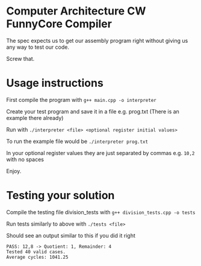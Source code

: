 # Computer Architecture CW FunnyCore Compiler

The spec expects us to get our assembly program right without giving us any
way to test our code.

Screw that.

# Usage instructions

First compile the program with `g++ main.cpp -o interpreter`

Create your test program and save it in a file e.g. prog.txt (There is an example there already)

Run with `./interpreter <file> <optional register initial values>`

To run the example file would be `./interpreter prog.txt`

In your optional register values they are just separated by commas e.g. `10,2` with no spaces

Enjoy.

# Testing your solution

Compile the testing file division_tests with `g++ division_tests.cpp -o tests`

Run tests similarly to above with `./tests <file>`

Should see an output similar to this if you did it right

```
PASS: 12,8 -> Quotient: 1, Remainder: 4
Tested 40 valid cases.
Average cycles: 1041.25
```

